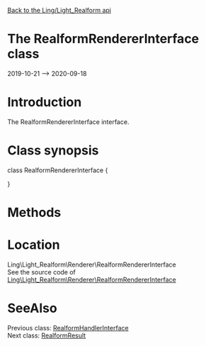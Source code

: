 [Back to the Ling/Light_Realform api](https://github.com/lingtalfi/Light_Realform/blob/master/doc/api/Ling/Light_Realform.md)



The RealformRendererInterface class
================
2019-10-21 --> 2020-09-18






Introduction
============

The RealformRendererInterface interface.



Class synopsis
==============


class <span class="pl-k">RealformRendererInterface</span>  {

}






Methods
==============






Location
=============
Ling\Light_Realform\Renderer\RealformRendererInterface<br>
See the source code of [Ling\Light_Realform\Renderer\RealformRendererInterface](https://github.com/lingtalfi/Light_Realform/blob/master/Renderer/RealformRendererInterface.php)



SeeAlso
==============
Previous class: [RealformHandlerInterface](https://github.com/lingtalfi/Light_Realform/blob/master/doc/api/Ling/Light_Realform/Handler/RealformHandlerInterface.md)<br>Next class: [RealformResult](https://github.com/lingtalfi/Light_Realform/blob/master/doc/api/Ling/Light_Realform/Result/RealformResult.md)<br>
